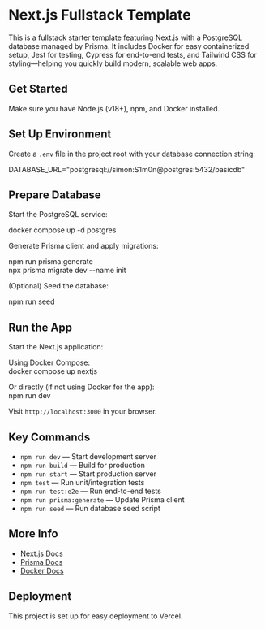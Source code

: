 # Next.js Fullstack Template

This is a fullstack starter template featuring Next.js with a PostgreSQL database managed by Prisma. It includes Docker for easy containerized setup, Jest for testing, Cypress for end-to-end tests, and Tailwind CSS for styling—helping you quickly build modern, scalable web apps.


## Get Started

Make sure you have Node.js (v18+), npm, and Docker installed.

## Set Up Environment

Create a `.env` file in the project root with your database connection string:

DATABASE_URL="postgresql://simon:S1m0n@postgres:5432/basicdb"

## Prepare Database

Start the PostgreSQL service:

docker compose up -d postgres

Generate Prisma client and apply migrations:

npm run prisma:generate  
npx prisma migrate dev --name init

(Optional) Seed the database:

npm run seed

## Run the App

Start the Next.js application:

Using Docker Compose:  
docker compose up nextjs

Or directly (if not using Docker for the app):  
npm run dev

Visit `http://localhost:3000` in your browser.

## Key Commands

- `npm run dev` — Start development server  
- `npm run build` — Build for production  
- `npm run start` — Start production server  
- `npm test` — Run unit/integration tests  
- `npm run test:e2e` — Run end-to-end tests  
- `npm run prisma:generate` — Update Prisma client  
- `npm run seed` — Run database seed script  

## More Info

- [Next.js Docs](https://nextjs.org/docs)  
- [Prisma Docs](https://www.prisma.io/docs)  
- [Docker Docs](https://docs.docker.com)  

## Deployment

This project is set up for easy deployment to Vercel.

